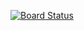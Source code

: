 [![Board Status](https://dev.azure.com/2iEngineering/22f9fd9b-ce07-4897-8b9e-528b4097bc24/bd091f9a-c121-43dd-bad1-e8403a2c5704/_apis/work/boardbadge/0cf00bf2-315c-48f9-a5c8-ce97c902317a)](https://dev.azure.com/2iEngineering/22f9fd9b-ce07-4897-8b9e-528b4097bc24/_boards/board/t/bd091f9a-c121-43dd-bad1-e8403a2c5704/Microsoft.RequirementCategory)